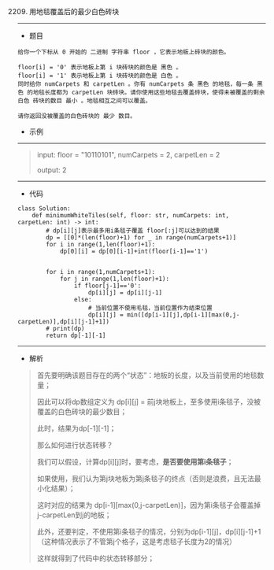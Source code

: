 2209. 用地毯覆盖后的最少白色砖块
----------
 - 题目
>
>
    给你一个下标从 0 开始的 二进制 字符串 floor ，它表示地板上砖块的颜色。

    floor[i] = '0' 表示地板上第 i 块砖块的颜色是 黑色 。
    floor[i] = '1' 表示地板上第 i 块砖块的颜色是 白色 。
    同时给你 numCarpets 和 carpetLen 。你有 numCarpets 条 黑色 的地毯，每一条 黑色 的地毯长度都为 carpetLen 块砖块。请你使用这些地毯去覆盖砖块，使得未被覆盖的剩余 白色 砖块的数目 最小 。地毯相互之间可以覆盖。
    
    请你返回没被覆盖的白色砖块的 最少 数目。
 - 示例
 ----------
> input: floor = "10110101", numCarpets = 2, carpetLen = 2
> 
> 
> output: 2
>
 ----------
 - 代码
 >
>
    class Solution:
        def minimumWhiteTiles(self, floor: str, numCarpets: int, carpetLen: int) -> int:
            # dp[i][j]表示最多用i条毯子覆盖 floor[:j]可以达到的结果
            dp = [[0]*(len(floor)+1) for _ in range(numCarpets+1)]
            for i in range(1,len(floor)+1):
                dp[0][i] = dp[0][i-1]+int(floor[i-1]=='1')
            
            
            for i in range(1,numCarpets+1):
                for j in range(1,len(floor)+1):
                    if floor[j-1]=='0':
                        dp[i][j] = dp[i][j-1]
                    else:
                        # 当前位置不使用毛毯，当前位置作为结束位置
                        dp[i][j] = min([dp[i-1][j],dp[i-1][max(0,j-carpetLen)],dp[i][j-1]+1])
            # print(dp)
            return dp[-1][-1]
  ----------
 - 解析
 >
> 首先要明确该题目存在的两个“状态”：地板的长度，以及当前使用的地毯数量；
> 
> 因此可以将dp数组定义为 dp[i][j] = 前j块地板上，至多使用i条毯子，没被覆盖的白色砖块的最少数目；
> 
> 此时，结果为dp[-1][-1]；
> 
> 那么如何进行状态转移？
> 
> 我们可以假设，计算dp[i][j]时，要考虑，**是否要使用第i条毯子**；
> 
> 如果使用，我们认为第j块地板为第j条毯子的终点（否则是浪费，且无法最小化结果）；
> 
> 这时对应的结果为 dp[i-1][max(0,j-carpetLen)]，因为第i条毯子会覆盖掉 j-carpetLen到j的地板；
> 
> 此外，还要判定，不使用第i条毯子的情况，分别为dp[i-1][j]，dp[i][j-1]+1（这种情况表示了不管第j个格子，这是考虑毯子长度为2的情况）
> 
> 这样就得到了代码中的状态转移部分；
